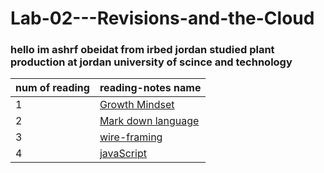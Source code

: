 # Lab-02---Revisions-and-the-Cloud


### hello im ashrf obeidat from irbed jordan studied plant production at jordan university of scince and technology


|num of reading|  reading-notes name|
|--------------|----------------------|
|1 |[ Growth Mindset ](https://ashrf288.github.io/Reading-notes/grwoth-mindset)|
|2| [Mark down language](https://ashrf288.github.io/Reading-notes/markDown-language)|
|3 | [wire-framing](https://ashrf288.github.io/Reading-notes/wire-framing)
4 | [javaScript](https://ashrf288.github.io/Reading-notes/java-script)




